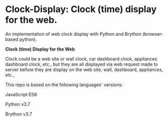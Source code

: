 # Clock-Display: Clock (time) display for the web.


An implementation of web clock display with Python and Brython (browser-based python).

<b>Clock (time) Display for the Web</b>

Clock could be a web site or wall clock, car dashboard clock, appliances dashboard clock,  etc., 
but they are all displayed via web request made to server before they are display on the web site, 
wall, dashboard, appliances, etc.,


This repo is based on the following languages' versions:

JavaScript ES6

Python v3.7

Brython v3.7
